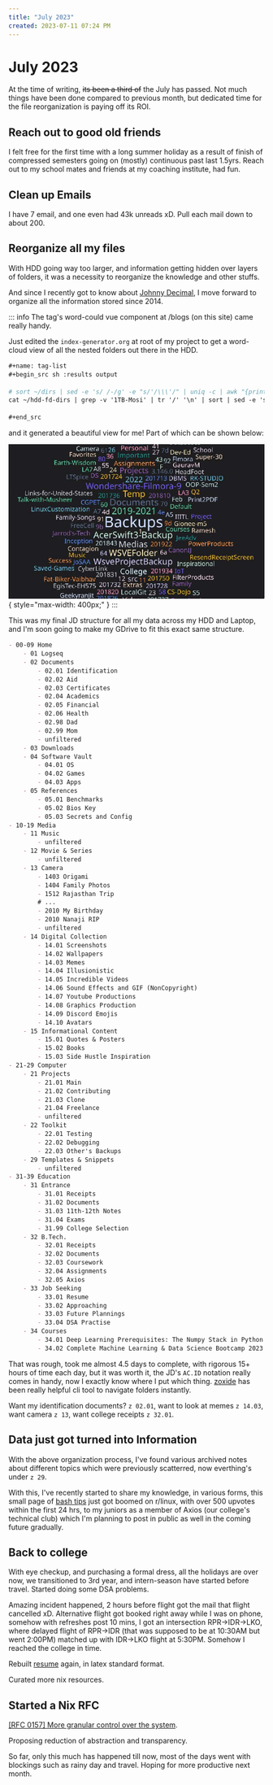 ```yaml
---
title: "July 2023"
created: 2023-07-11 07:24 PM
---
```


# July 2023

At the time of writing, ~~its been a third of~~ the July has passed. Not much things have been done compared to previous month, but dedicated time for the file reorganization is paying off its ROI.

## Reach out to good old friends

I felt free for the first time with a long summer holiday as a result of finish of compressed semesters going on (mostly) continuous past last 1.5yrs. Reach out to my school mates and friends at my coaching institute, had fun.

## Clean up Emails

I have 7 email, and one even had 43k unreads xD. Pull each mail down to about 200.

## Reorganize all my files

With HDD going way too larger, and information getting hidden over layers of folders, it was a necessity to reorganize the knowledge and other stuffs.

And since I recently got to know about [Johnny Decimal](https://johnnydecimal.com), I move forward to organize all the information stored since 2014.

::: info
The tag's word-could vue component at /blogs (on this site) came really handy.

Just edited the `index-generator.org` at root of my project to get a word-cloud view of all the nested folders out there in the HDD.

```org
#+name: tag-list
#+begin_src sh :results output

# sort ~/dirs | sed -e 's/ /-/g' -e "s/'/\\\'/" | uniq -c | awk "{print \"{name: '\" \$2 \"', value: \" \$1 \"},\"}"
cat ~/hdd-fd-dirs | grep -v '1TB-Mosi' | tr '/' '\n' | sort | sed -e 's/ /-/g' -e "s/'/\\\'/" | uniq -c | awk "{print \"{name: '\" \$2 \"', value: \" \$1 \"},\"}"

#+end_src
```

and it generated a beautiful view for me! Part of which can be shown below:

![Word Cloud](./23-07-11-19h48m32s.jpg){ style="max-width: 400px;" }
:::

This was my final JD structure for all my data across my HDD and Laptop, and I'm soon going to make my GDrive to fit this exact same structure.

```md
- 00-09 Home
	- 01 Logseq
	- 02 Documents
		- 02.01 Identification
		- 02.02 Aid
		- 02.03 Certificates
		- 02.04 Academics
		- 02.05 Financial
		- 02.06 Health
		- 02.98 Dad
		- 02.99 Mom
		- unfiltered
	- 03 Downloads
	- 04 Software Vault
		- 04.01 OS
		- 04.02 Games
		- 04.03 Apps
	- 05 References
		- 05.01 Benchmarks
		- 05.02 Bios Key
		- 05.03 Secrets and Config
- 10-19 Media
	- 11 Music
		- unfiltered
	- 12 Movie & Series
		- unfiltered
	- 13 Camera
		- 1403 Origami
		- 1404 Family Photos
		- 1512 Rajasthan Trip
        # ...
		- 2010 My Birthday
		- 2010 Nanaji RIP
		- unfiltered
	- 14 Digital Collection
		- 14.01 Screenshots
		- 14.02 Wallpapers
		- 14.03 Memes
		- 14.04 Illusionistic
		- 14.05 Incredible Videos
		- 14.06 Sound Effects and GIF (NonCopyright)
		- 14.07 Youtube Productions
		- 14.08 Graphics Production
		- 14.09 Discord Emojis
		- 14.10 Avatars
	- 15 Informational Content
		- 15.01 Quotes & Posters
		- 15.02 Books
		- 15.03 Side Hustle Inspiration
- 21-29 Computer
	- 21 Projects
		- 21.01 Main
		- 21.02 Contributing
		- 21.03 Clone
		- 21.04 Freelance
		- unfiltered
	- 22 Toolkit
		- 22.01 Testing
		- 22.02 Debugging
		- 22.03 Other's Backups
	- 29 Templates & Snippets
		- unfiltered
- 31-39 Education
	- 31 Entrance
		- 31.01 Receipts
		- 31.02 Documents
		- 31.03 11th-12th Notes
		- 31.04 Exams
		- 31.99 College Selection
	- 32 B.Tech.
		- 32.01 Receipts
		- 32.02 Documents
		- 32.03 Coursework
		- 32.04 Assignments
		- 32.05 Axios
	- 33 Job Seeking
		- 33.01 Resume
		- 33.02 Approaching
		- 33.03 Future Plannings
		- 33.04 DSA Practise
	- 34 Courses
		- 34.01 Deep Learning Prerequisites: The Numpy Stack in Python V2
		- 34.02 Complete Machine Learning & Data Science Bootcamp 2023
```

That was rough, took me almost 4.5 days to complete, with rigorous 15+ hours of time each day, but it was worth it, the JD's `AC.ID` notation really comes in handy, now I exactly know where I put which thing. [zoxide](https://github.com/ajeetdsouza/zoxide) has been really helpful cli tool to navigate folders instantly.

Want my identification documents? `z 02.01`, want to look at memes `z 14.03`, want camera `z 13`, want college receipts `z 32.01`.

## Data just got turned into Information

With the above organization process, I've found various archived notes about different topics which were previously scatterred, now everthing's under `z 29`.

With this, I've recently started to share my knowledge, in various forms, this small page of [bash tips](https://www.reddit.com/r/linux/comments/14vppt0/some_quick_bash_tips_thought_good_for_share) just got boomed on r/linux, with over 500 upvotes within the first 24 hrs, to my juniors as a member of Axios (our college's technical club) which I'm planning to post in public as well in the coming future gradually.

## Back to college

With eye checkup, and purchasing a formal dress, all the holidays are over now, we transitioned to 3rd year, and intern-season have started before travel. Started doing some DSA problems.

Amazing incident happened, 2 hours before flight got the mail that flight cancelled xD. Alternative flight got booked right away while I was on phone, somehow with refreshes post 10 mins, I got an intersection RPR->IDR->LKO, where delayed flight of RPR->IDR (that was supposed to be at 10:30AM but went 2:00PM) matched up with IDR->LKO flight at 5:30PM. Somehow I reached the college in time.

Rebuilt [resume](https://drive.google.com/file/d/1qY7w-1OMlAGQWaHG3yvSEVZQaik1mS7y/view?usp=drive_link) again, in latex standard format.

Curated more nix resources.

## Started a Nix RFC

[[RFC 0157] More granular control over the system](https://github.com/NixOS/rfcs/pull/157).

Proposing reduction of abstraction and transparency.

So far, only this much has happened till now, most of the days went with blockings such as rainy day and travel. Hoping for more productive next month.
